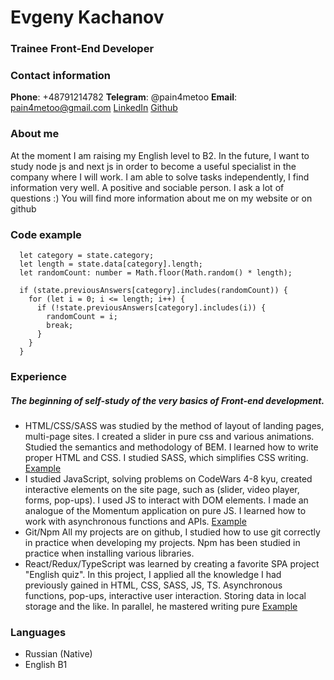 # Evgeny Kachanov

### Trainee Front-End Developer

### Contact information

**Phone**: +48791214782
**Telegram**: @pain4metoo
**Email**: pain4metoo@gmail.com
[LinkedIn](https://linkedin.com/in/pain4metoo)
[Github](https://github.com/pain4metoo)

### About me

At the moment I am raising my English level to B2. In the future, I want to study node js
and next js in order to become a useful specialist in the company where I will work. I am
able to solve tasks independently, I find information very well. A positive and sociable
person. I ask a lot of questions :)
You will find more information about me on my website or on github

### Code example

      let category = state.category;
      let length = state.data[category].length;
      let randomCount: number = Math.floor(Math.random() * length);

      if (state.previousAnswers[category].includes(randomCount)) {
        for (let i = 0; i <= length; i++) {
          if (!state.previousAnswers[category].includes(i)) {
            randomCount = i;
            break;
          }
        }
      }

### Experience

##### The beginning of self-study of the very basics of Front-end development.

- HTML/CSS/SASS was studied by the method of layout of landing pages, multi-page sites.
  I created a slider in pure css and various animations. Studied the semantics and
  methodology of BEM. I learned how to write proper HTML and CSS. I studied SASS, which
  simplifies CSS writing.
  [Example](https://pain4metoo.github.io/myProjects/museum/)
- I studied JavaScript, solving problems on CodeWars 4-8 kyu, created interactive
  elements on the site page, such as (slider, video player, forms, pop-ups). I used JS to
  interact with DOM elements. I made an analogue of the Momentum application on pure JS.
  I learned how to work with asynchronous functions and APIs.
  [Example](https://pain4metoo.github.io/myProjects/momentum/)
- Git/Npm All my projects are on github, I studied how to use git correctly in practice when
  developing my projects. Npm has been studied in practice when installing various libraries.
- React/Redux/TypeScript was learned by creating a favorite SPA project "English quiz". In
  this project, I applied all the knowledge I had previously gained in HTML, CSS, SASS, JS,
  TS. Asynchronous functions, pop-ups, interactive user interaction. Storing data in local
  storage and the like. In parallel, he mastered writing pure
  [Example](https://pain4metoo.github.io/english-quiz/#/profile)

### Languages

- Russian (Native)
- English B1
